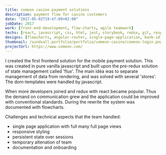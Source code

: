 ```yaml
---
title: comeon casino payment solutions
description: payment flow for casino customers
date: "2017-05-02T19:47:09+02:00"
jobDate: 2017
work: [front-end-development, flow-charts, agile teamwork]
techs: [react, javascript, css, html, jest, storybook, redux, git, responsive, redux-dev-tools]
designs: [flowcharts, angular-router, single-page-application, bank-id]
thumbnail: /sundvall-portfolio/portfolio/comeon-casino/comeon-login.png
projectUrl: https://www.comeon.com/
---
```


I created the first frontend solution for the mobile payment solution. This was created in pure vanilla javascript and built upon the pre-redux solution of state management called 'flux'. The main idéa was to separate management of data from rendering, and was solved with several 'stores'. The dom-templates were handled by javascript. 

When more developers joined and redux with react became popular. Thus the demand on communication grew and the application could be improved with conventional standards. During the rewrite the system was documented with flowcharts. 

Challenges and technical aspects that the team handled:

- single page application with full many full page views
- responsive styling
- persistent state over sessions
- temporary altenation of team  
- documentation and onboarding